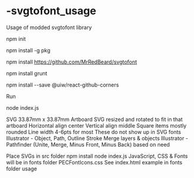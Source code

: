 # -svgtofont_usage
Usage of modded svgtofont library

  npm init
  
  npm install -g pkg
  
  npm install https://github.com/MrRedBeard/svgtofont
  
  npm install grunt
  
  npm install --save @uiw/react-github-corners 
  
  
Run

node index.js
  
SVG 
33.87mm x 33.87mm Artboard
SVG resized and rotated to fit in that artboard
Horizontal align center
Vertical align middle
Square items mostly rounded
Line width 4-6pts for most 
	These do not show up in SVG fonts 
		Illustrator - Object, Path, Outline Stroke
Merge layers & objects
	Illustrator - Pathfinder (Unite, Merge, Minus Front, Minus Back) based on need
	
	
Place SVGs in src folder
	npm install
	node index.js
	JavaScript, CSS & Fonts will be in fonts folder
		PECFontIcons.css
	See index.html example in fonts folder usage
	
